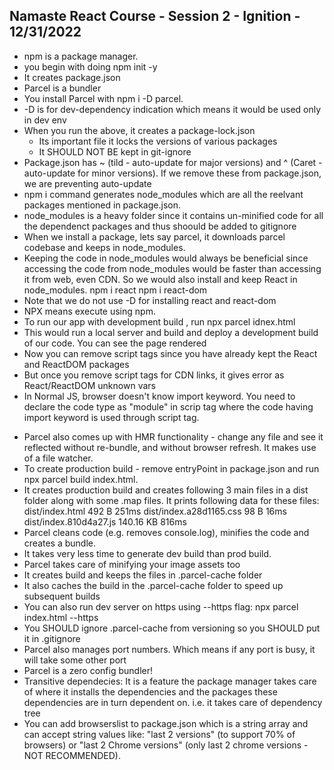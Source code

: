 ## Namaste React Course - Session 2 - Ignition - 12/31/2022
- npm is a package manager.
- you begin with doing npm init -y
- It creates package.json
- Parcel is a bundler
- You install Parcel with npm i -D parcel.
- -D is for dev-dependency indication which means it would be used only in dev env
- When you run the above, it creates a package-lock.json
    - Its important file it locks the versions of various packages
    - It SHOULD NOT BE kept in git-ignore
- Package.json has ~ (tild - auto-update for major versions) and ^ (Caret - auto-update for minor versions). If we remove these from package.json, we are preventing auto-update
- npm i command generates node_modules which are all the reelvant packages mentioned in package.json.
- node_modules is a heavy folder since it contains un-minified code for all the dependenct packages and thus shoould be added to gitignore
- When we install a package, lets say parcel, it downloads parcel codebase and keeps in node_modules.
- Keeping the code in node_modules would always be beneficial since accessing the code from node_modules would be faster than accessing it from web, even CDN. So we would also install and keep React in node_modules.
npm i react
npm i react-dom
- Note that we do not use -D for installing react and react-dom
- NPX means execute using npm.
- To run our app with development build , run npx parcel idnex.html
- This would run a local server and build and deploy a development build of our code. You can see the page rendered
- Now you can remove script tags since you have already kept the React and ReactDOM packages
- But once you remove script tags for CDN links, it gives error as React/ReactDOM unknown vars
- In Normal JS, browser doesn't know import keyword. You need to declare the code type as "module" in scrip tag where the code having import keyword is used through script tag.
<script type="module" src="./App.js"></script>
- Parcel also comes up with HMR functionality - change any file and see it reflected without re-bundle, and without browser refresh. It makes use of a file watcher.
- To create production build - remove entryPoint in package.json and run npx parcel build index.html.
- It creates production build and creates following 3 main files in a dist folder along with some .map files.
It prints following data for these files:
dist/index.html                492 B    251ms
dist/index.a28d1165.css         98 B     16ms
dist/index.810d4a27.js     140.16 KB    816ms
- Parcel cleans code (e.g. removes console.log), minifies the code and creates a bundle.
- It takes very less time to generate dev build than prod build.
- Parcel takes care of minifying your image assets too
- It creates build and keeps the files in .parcel-cache folder
- It also caches the build in the .parcel-cache folder to speed up subsequent builds
- You can also run dev server on https using --https flag:
npx parcel index.html --https
- You SHOULD ignore .parcel-cache from versioning so you SHOULD put it in .gitignore
- Parcel also manages port numbers. Which means if any port is busy, it will take some other port
- Parcel is a zero config bundler!
- Transitive dependecies: It is a feature the package manager takes care of where it installs the dependencies and the packages these dependencies are in turn dependent on. i.e. it takes care of dependency tree
- You can add browserslist to package.json which is a string array and can accept string values like:
"last 2 versions" (to support 70% of browsers) or "last 2 Chrome versions" (only last 2 chrome versions - NOT RECOMMENDED).
